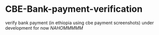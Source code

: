 # CBE-Bank-payment-verification
verify bank payment (in ethiopia using cbe payment screenshots)
under development for now
*NAHOMMMMM*
